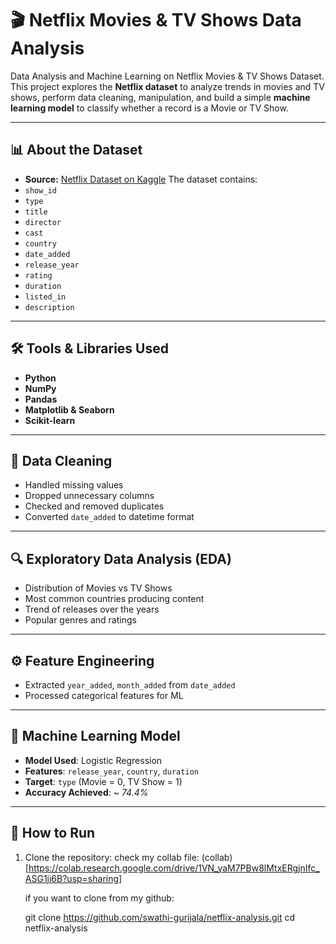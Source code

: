# 🎬 Netflix Movies & TV Shows Data Analysis
Data Analysis and Machine Learning on Netflix Movies & TV Shows Dataset.
This project explores the **Netflix dataset** to analyze trends in movies and TV shows, perform data cleaning, manipulation, and build a simple **machine learning model** to classify whether a record is a Movie or TV Show.

---

## 📊 About the Dataset

- **Source:** [Netflix Dataset on Kaggle](https://www.kaggle.com/datasets/shivamb/netflix-shows)
The dataset contains:
- `show_id`
- `type`
- `title`
- `director`
- `cast`
- `country`
- `date_added`
- `release_year`
- `rating`
- `duration`
- `listed_in`
- `description`

---

## 🛠️ Tools & Libraries Used
- **Python**
- **NumPy**
- **Pandas**
- **Matplotlib & Seaborn**
- **Scikit-learn**

---

## 🧹 Data Cleaning
- Handled missing values  
- Dropped unnecessary columns  
- Checked and removed duplicates  
- Converted `date_added` to datetime format  

---
## 🔍 Exploratory Data Analysis (EDA)
- Distribution of Movies vs TV Shows  
- Most common countries producing content  
- Trend of releases over the years  
- Popular genres and ratings  

---
## ⚙️ Feature Engineering
- Extracted `year_added`, `month_added` from `date_added`  
- Processed categorical features for ML  

---

## 🤖 Machine Learning Model
- **Model Used**: Logistic Regression  
- **Features**: `release_year`, `country`, `duration`  
- **Target**: `type` (Movie = 0, TV Show = 1)  
- **Accuracy Achieved**: ~ *74.4%*  

---

## 🚀 How to Run

1. Clone the repository:
   check my collab file:
   (collab)[https://colab.research.google.com/drive/1VN_yaM7PBw8lMtxERgjnIfc_ASG1ji6B?usp=sharing]

   if you want to clone from my github:
   
   git clone https://github.com/swathi-gurijala/netflix-analysis.git
   cd netflix-analysis

